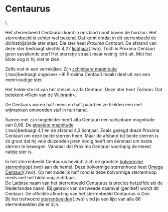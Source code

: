 # Centaurus

\

Het sterrenbeeld Centaurus komt in ons land nooit boven de horizon. Het
sterrenbeeld is echter wel bekend. Dat komt omdat in dit sterrenbeeld de
dichtstbijzijnde ster staat. Die ster heet *Proxima Centauri*. De
afstand van deze ster bedraagt slechts 4,27
[lichtjaar](lichtjaar.html){.two}. Toch is Proxima Centauri geen
opvallende ster! Het sterretje straalt maar weinig licht uit. Met het
blote oog is hij niet te zien.

Zelfs niet in een verrekijker. Zijn [schijnbare magnitude\
](magnitud.html){.two}bedraagt ongeveer +9! Proxima Centauri maakt deel
uit van een meervoudige ster.

Het helderste lid van het stelsel is alfa Centauri. Deze ster heet
*Toliman*. Dat betekent «Kiem van de Wijnrank».

De Centaurs waren half mens en half paard en ze hielden een met
wijnranken omwonden staf in hun hand.

Samen met zijn begeleider heeft alfa Centauri een schijnbare magnitude
van 0,06. De [absolute magnitude\
](absolute.html){.two}bedraagt 4,1 en de afstand 4,3 lichtjaar. Zoals
gezegd draait Proxima Centauri om deze beide sterren heen. Maar de
afstand tot beide sterren is zó groot dat hij vele duizenden jaren nodig
heeft om éénmaal om beide sterren te bewegen. Vandaar dat Proxima
Centauri voorlopig de meest nabije ster is.

In het sterrenbeeld Centaurus bevindt zich de grootste [bolvormige
sterrenhoop](bolvormi.html){.two} aan de hemel. Deze bolvormige
sterrenhoop heet [Omega Centauri](omegacen.html){.two}. Op het zuidelijk
half rond is deze bolvormige sterrenhoop reeds met het blote oog
zichtbaar.\
De Latijnse naam van het sterrenbeeld Centaurus is precies hetzelfde als
de Nederlandse naam. Bij gebruik van de tweede naamval (genitief) wordt
dit Centauri. De officiële afkorting van het sterrenbeeld Centaurus is
Cen.\
Bij het trefwoord [sterrenbeelden](sterrenbeeld.html){.two} vind je een
lijst van alle 88 sterrenbeelden die er zijn.
